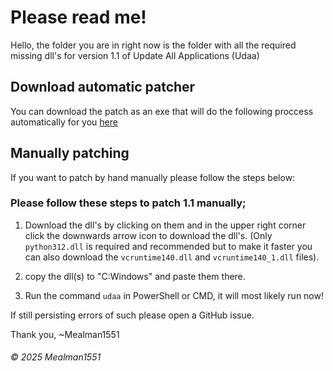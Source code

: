 # Please read me!

Hello, the folder you are in right now is the folder with all the required missing dll's for version 1.1 of Update All Applications (Udaa)

## Download automatic patcher

You can download the patch as an exe that will do the following proccess automatically for you [here](https://rb.gy/909yzz)

## Manually patching

If you want to patch by hand manually please follow the steps below:

### Please follow these steps to patch 1.1 manually;

1. Download the dll's by clicking on them and in the upper right corner click the downwards arrow icon to download the dll's. (Only `python312.dll` is required and recommended but to make it faster you can also download the `vcruntime140.dll` and `vcruntime140_1.dll` files).

2. copy the dll(s) to "C\:Windows" and paste them there.

3. Run the command `udaa` in PowerShell or CMD, it will most likely run now!

If still persisting errors of such please open a GitHub issue.


Thank you,
~Mealman1551

###### &copy; 2025 Mealman1551